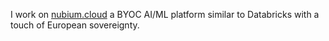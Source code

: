 I work on [nubium.cloud](https://nubium.cloud) a BYOC AI/ML platform similar to Databricks with a touch of European sovereignty.  
